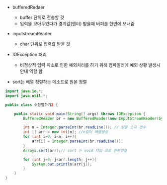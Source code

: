 - bufferedRedaer
  -  buffer 단위로 전송할 것 
  - 입력을 모아두었다가 경계값(엔터) 받을때 버퍼를 한번에 보내줌

- inputstreamReader
  - char 단위로 입력값 받을 것

- IOException 처리
  - 비정상적 입력 취소로 인한 예외처리를 하기 위해 컴파일러에 예외 상황 발생시 안내 역할 함

- sort는 배열 정렬하는 메소드로 원본 정렬 
  
```java
import java.io.*;
import java.util.*;

public class 수정렬하기2 {

    public static void main(String[] args) throws IOException {
        BufferedReader br = new BufferedReader(new InputStreamReader(System.in));

        int n = Integer.parseInt(br.readLine()); // 받을 숫자 갯수
        int [] arr = new int[n]; //n길이 배열생성
        for (int i=0; i<n; i++){
            arr[i] = Integer.parseInt(br.readLine());
        }
        Arrays.sort(arr);// sort 는 void 타입 으로 원본정렬

        for (int j=0; j<arr.length; j++){
            System.out.println(arr[j]);
        }
    }
}
